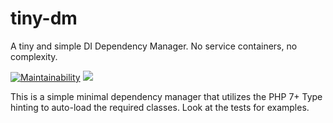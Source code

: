 # tiny-dm
A tiny and simple DI Dependency Manager. No service containers, no complexity. 

[![Maintainability](https://api.codeclimate.com/v1/badges/5653a5b885a913e0db7d/maintainability)](https://codeclimate.com/github/djumaka/tiny-dm/maintainability)
<a href="https://codeclimate.com/github/djumaka/tiny-dm/test_coverage"><img src="https://api.codeclimate.com/v1/badges/5653a5b885a913e0db7d/test_coverage" /></a>

This is a simple minimal dependency manager that utilizes the PHP 7+ Type hinting to auto-load the required classes.
Look at the tests for examples.
